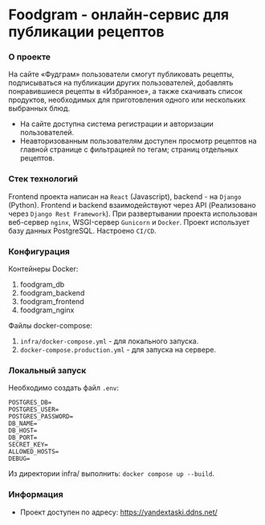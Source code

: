 # Foodgram - онлайн-сервис для публикации рецептов

### О проекте

На сайте «Фудграм» пользователи смогут публиковать рецепты, подписываться на публикации других пользователей, добавлять понравившиеся 
рецепты в «Избранное», а также скачивать список продуктов, необходимых для приготовления одного или нескольких выбранных блюд.
* На сайте доступна система регистрации и авторизации пользователей. 
* Неавторизованным пользователям доступен просмотр рецептов на главной странице с фильтрацией по тегам; страниц отдельных рецептов.

### Стек технологий

Frontend проекта написан на `React` (Javascript), backend - на `Django` (Python). Frontend и backend взаимодействуют через API (Реализовано через `Django Rest Framework`).
При развертывании проекта использован веб-сервер `nginx`, WSGI-сервер `Gunicorn` и `Docker`.
Проект использует базу данных PostgreSQL.
Настроено `CI/CD`.

### Конфигурация

Контейнеры Docker:
1. foodgram_db
2. foodgram_backend
3. foodgram_frontend
4. foodgram_nginx

Файлы docker-compose:
1. `infra/docker-compose.yml` - для локального запуска.
2. `docker-compose.production.yml` - для запуска на сервере.

### Локальный запуск

Необходимо создать файл `.env`:

```
POSTGRES_DB=
POSTGRES_USER=
POSTGRES_PASSWORD=
DB_NAME=
DB_HOST=
DB_PORT=
SECRET_KEY=
ALLOWED_HOSTS=
DEBUG=
```
Из директории infra/ выполнить: `docker compose up --build`.

### Информация

* Проект доступен по адресу: https://yandextaski.ddns.net/

